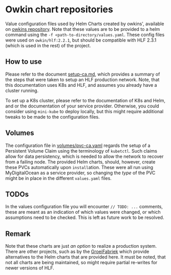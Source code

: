 # Owkin chart repositories
Value configuration files used by Helm Charts created by owkins', available on [owkins repository](https://github.com/owkin/charts).
Note that these values are to be provided to a helm command using the `-f <path-to-directory/values.yaml`. These
config files were used on `owkin/hlf:2.2.1`, but should be compatible with HLF 2.3.1 (which is used in the rest) of the
project.

## How to use

Please refer to the document [setup-ca.md](./setup-ca.md), which provides a summary of the steps that were taken to
setup an HLF production network. Note, that this documentation uses K8s and HLF, and assumes you already have a cluster
running.

To set up a K8s cluster, please refer to the documentation of K8s and Helm, and or the documentation of your service
provider. Otherwise, you could consider using `mini-kube` to deploy locally, but this might require additional tweaks
to be made to the configuration files.


## Volumes
The configuration file in [volumes/pvc-ca.yaml](volumes/pvc-ca.yaml) regards the setup of a Persistent Volume Claim using
the terminology of `kubetctl`. Such claims allow for data persistency, which is needed to allow the network to recover
from a failing node. The provided Helm charts, should, however, create these PVCs automatically upon `install`ation. These were
all run using MyDigitalOcean as a service provider, so changing the *type* of the PVC might be in place in the different
`values.yaml` files.


## TODOs
In the values configuration file you will encounter `// TODO: ...` comments, these are meant as an indication of which
values were changed, or which assumptions need to be checked. This is left as future work to be resolved.

## Remark
Note that these charts are just *an option* to realize a production system. There are other projects, such as by the
[GroeiFabriek](https://github.com/hyfen-nl/PIVT) which provide alternatives to the Helm charts that are provided here.
It must be noted, that not all charts are being maintained, so might require partial re-writes for newer versions of 
HLF.
